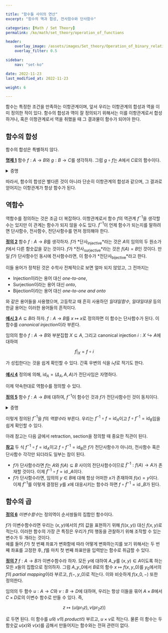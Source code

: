 ```yaml
---

title: "함수들 사이의 연산"
excerpt: "함수의 역과 합성, 전사함수와 단사함수"

categories: [Math / Set Theory]
permalink: /ko/math/set_theory/operation_of_functions

header:
    overlay_image: /assets/images/Set_theory/Operation_of_binary_relations.png
    overlay_filter: 0.5

sidebar: 
    nav: "set-ko"

date: 2022-11-23
last_modified_at: 2022-11-23

weight: 6

---
```


함수는 특정한 조건을 만족하는 이항관계이며, 앞서 우리는 이항관계의 합성과 역을 이미 정의한 적이 있다. 함수의 합성과 역이 잘 정의되기 위해서는 이를 이항관계로서 합성하거나, 혹은 이항관계로서 역을 취했을 때 그 결과물이 함수가 되어야 한다.

## 함수의 합성

함수의 합성은 특별하지 않다.

<div class="proposition" markdown="1">

<ins id="pp1">**명제 1**</ins> 함수 $f:A\rightarrow B$와 $g:B\rightarrow C$를 생각하자. 그럼 $g\circ f$는 $A$에서 $C$로의 함수이다.

</div>
<details class="proof" markdown="1">
<summary>증명</summary>

우선 $g\circ f$의 정의역이 $A$ 전체임은 자명하다. $f$의 값은 모든 $A$의 원소들에 대해 정의되고, 또 $g$의 값 또한 모든 $B$의 원소, 특히 모든 $f(A)\subseteq B$의 원소에 대해 정의되기 때문이다. 따라서 주어진 명제를 보이기 위해서는

> 어떠한 $x\in A$에 대해서도 $(x,z)$, $(x,z')\in G\circ H$라면 반드시 $z=z'$이다.

를 보이면 충분하다.

$(x,z),(x,z')\in G\circ F$라 가정하자. 그럼 $G\circ F$의 정의에 의하여, $(x,y)\in F$, $(y,z)\in G$이고 $(x,y')\in F$, $(y',z')\in G$이도록 하는 $y,y'$가 각각 존재한다. 그런데 $f$가 함수이므로 $(x,y)\in F$와 $(x,y')\in F$로부터 $y=y'$이다. 이제 두 조건 $(y,z)\in G$와 $(y',z')\in G$, 그리고 $y=y'$인 것과 $g$가 함수인 것으로부터 $z=z'$임을 안다.

</details>

따라서, 함수의 합성은 별다른 것이 아니라 단순히 이항관계의 합성과 같으며, 그 결과로 얻어지는 이항관계가 항상 함수가 된다.

## 역함수

역함수를 정의하는 것은 조금 더 복잡하다. 이항관계로서 함수 $f$의 역관계 $f^{-1}$을 생각할 수는 있지만 이 관계는 함수가 되지 않을 수도 있다. $f^{-1}$이 언제 함수가 되는지를 말하려면 단사함수, 전사함수, 전단사함수를 먼저 정의해야 한다.

<div class="definition" markdown="1">

<ins id="df2">**정의 2**</ins> 함수 $f:A\rightarrow B$를 생각하자. $f$가 *단사<sub>injective</sub>*라는 것은 $A$의 임의의 두 원소가 $f$에서 다른 함숫값을 갖는 것이다. $f$가 *전사<sub>surjective</sub>*라는 것은 $f(A)=B$인 것이다. 만일 $f$가 단사함수인 동시에 전사함수라면, 이 함수가 *전단사<sub>bijective</sub>*라고 한다.

</div>

이들 용어가 정착된 것은 수학사 전체적으로 보면 얼마 되지 않았고, 그 전까지는

- Injection이라는 용어 대신 *one-to-one*,
- Surjection이라는 용어 대신 *onto*,
- Bijection이라는 용어 대신 *one-to-one and onto*

와 같은 용어들을 사용했으며, 고등학교 때 흔히 사용하던 *일대일함수*, *일대일대응* 등의 한글 용어는 이러한 용어들의 흔적이다. 

<div class="example" markdown="1">

<ins id="ex3">**예시 3**</ins> $A\subseteq B$라 하자. $f:A\rightarrow B$를 $x\mapsto x$로 정의하면 이 함수는 단사함수가 된다. 이 함수를 *canonical injection*이라 부른다. 

임의의 함수 $f:A\rightarrow B$와 부분집합 $X\subseteq A$, 그리고 canonical injection $i:X\hookrightarrow A$에 대하여

$$f|_X=f\circ i$$

가 성립한다는 것을 쉽게 확인할 수 있다. 간혹 우변의 식을 $i_\ast f$로 적기도 한다.

</div>

<div class="example" markdown="1">

<ins id="ex4">**예시 4**</ins> 정의에 의해, $\operatorname{id}_A=(\Delta_A,A,A)$가 전단사임은 자명하다.

</div>

이제 약속한대로 역함수를 정의할 수 있다. 

<div class="definition" markdown="1">

<ins id="df5">**정의 5**</ins> 함수 $f:A\rightarrow B$에 대하여, $f^{-1}$이 함수인 것과 $f$가 전단사함수인 것이 동치이다.

</div>
<details class="proof" markdown="1">
<summary>증명</summary>

만일 $f^{-1}$가 전단사라면 이는 전사함수이기도 하므로 그 정의역은 $B$가 된다. 또, $f$는 단사함수이기도 하므로 $f^{-1}$이 함수가 된다.

이제 역으로 $f^{-1}$이 함수라 하자. 그럼 정의에 의해 $\operatorname{pr}\_1 f^{-1}=B$이다. 그런데 [§이항관계들 사이의 연산, 명제 8](/ko/math/set_theory/operation_of_binary_relations#pp8)의 첫 번째 식에 $R\_2=\operatorname{id}\_A$, $R\_1=f^{-1}$을 넣으면 $\operatorname{pr}\_1f^{-1}=f(A)$이므로, $B=f(A)$이고 따라서 $f$는 전사함수다. 

또, $(x,f(x))\in F$와 $(y, f(y))\in F$가 잘 정의된다고 가정하자. 그럼 $(f(x), x)\in F^{-1}$, $(f(y),y)\in F^{-1}$이다. 여기에 더해 만일 $f(x)=f(y)$라면 $f^{-1}$가 함수라는 것으로부터 $x=y$이다. 따라서 $f$는 단사함수이다.

</details>

이렇게 정의된 $f^{-1}$을 $f$의 *역함수*라 부른다. 우리는 $f^{-1}\circ f=\operatorname{id}_A$이고 $f\circ f^{-1}=\operatorname{id}_B$임을 쉽게 확인할 수 있다.

아래 참고는 다음 글에서 retraction, section을 정의할 때 중요한 직관이 된다.

<div class="remark" markdown="1">

<ins id="rmk1">**참고**</ins> 두 식 $f^{-1}\circ f=\operatorname{id}_A$이고 $f\circ f^{-1}=\operatorname{id}_B$은 $f$가 전단사함수가 아니라, 전사함수 혹은 단사함수 각각만 되더라도 일부는 참이 된다.  

- $f$가 단사함수라면 $f$는 $A$와 $f(A)\subseteq B$ 사이의 전단사함수이므로 $\tilde{f}^{-1}:f(A)\rightarrow A$가 존재할 것이다. 이제 $\tilde{f}^{-1}\circ f=\operatorname{id}\_A$이다.   
- $f$가 단사함수라면, 임의의 $y\in B$에 대해 항상 어떠한 $x$가 존재하여 $f(x)=y$이다. 이제 $\tilde{f}^{-1}$를 이렇게 결정된 $y$를 $x$에 대응시키는 함수라 하면 $f\circ \tilde{f}^{-1}=\operatorname{id}\_B$가 된다.

</div>

## 함수의 곱

<div class="definition" markdown="1">

<ins id="df6">**정의 6**</ins> *이변수함수*는 정의역이 순서쌍들의 집합인 함수이다.

</div>

$f$가 이변수함수라면 우리는 $(x,y)$에서의 $f$의 값을 표현하기 위해 $f((x,y))$ 대신 $f(x,y)$로 적는다. 이러한 함수의 가장 큰 특징은 우리가 $f$의 행동을 관찰하기 위해 조작할 수 있는 변수가 두 개라는 것이다.  
예를 들어 $f$가 첫 번째 좌표가 변화함에 따라 어떻게 변화하는지를 보기 위해서는 두 번째 좌표를 고정한 후, $f$를 마치 첫 번째 좌표만을 입력받는 함수로 취급할 수 있다.

<div class="definition" markdown="1">

<ins id="df7">**정의 7**</ins> $f:A\rightarrow B$가 이변수함수라 하자. 모든 $y$에 대하여 $A\_y$를 $(x,y)\in A$이도록 하는 모든 $x$들의 집합으로 정의하자. 그럼 $A\_{y\_0}$에서 $B$로의 함수 $x\mapsto f(x,y\_0)$를 $y_0$에서의 $f$의 *partial mapping*이라 부르고, $f(-,y\_0)$로 적는다. 이와 비슷하게 $f(x\_0,-)$ 또한 정의한다.

</div>

임의의 두 함수 $u:A\rightarrow C$와 $v:B\rightarrow D$에 대하여, 우리는 항상 이들을 묶어 $A\times B$에서 $C\times D$로의 이변수 함수로 만들 수 있다. 즉, 

$$z\mapsto (u(\operatorname{pr}_1 z),v(\operatorname{pr}_2z))$$

로 두면 된다. 이 함수를 $u$와 $v$의 *product*라 부르고, $u\times v$로 적는다. 물론 이 함수는 두 함숫값 $u(x)$와 $v(x)$를 곱해서 만들어지는 함수와는 전혀 관련이 없다.